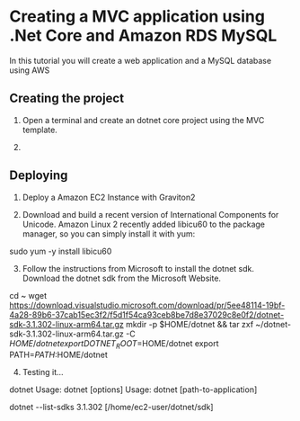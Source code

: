 # Creating a MVC application using .Net Core and Amazon RDS MySQL

In this tutorial you will create a web application and a MySQL database using AWS

## Creating the project
1. Open a terminal and create an dotnet core project using the MVC template.

2. 

## Deploying

1. Deploy a Amazon EC2 Instance with Graviton2

2. Download and build a recent version of International Components for Unicode. Amazon Linux 2 recently added libicu60 to the package manager, so you can simply install it with yum:

sudo yum -y install libicu60

3. Follow the instructions from Microsoft to install the dotnet sdk. Download the dotnet sdk from the Microsoft Website. 

cd ~
wget https://download.visualstudio.microsoft.com/download/pr/5ee48114-19bf-4a28-89b6-37cab15ec3f2/f5d1f54ca93ceb8be7d8e37029c8e0f2/dotnet-sdk-3.1.302-linux-arm64.tar.gz
mkdir -p $HOME/dotnet && tar zxf ~/dotnet-sdk-3.1.302-linux-arm64.tar.gz -C $HOME/dotnet
export DOTNET_ROOT=$HOME/dotnet
export PATH=$PATH:$HOME/dotnet

4. Testing it...

dotnet
Usage: dotnet [options]
Usage: dotnet [path-to-application]

dotnet --list-sdks
3.1.302 [/home/ec2-user/dotnet/sdk]

